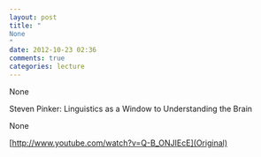 ```yaml
---
layout: post
title: "
None
"
date: 2012-10-23 02:36
comments: true
categories: lecture
---
```


None


Steven Pinker: Linguistics as a Window to Understanding the Brain


None

[http://www.youtube.com/watch?v=Q-B_ONJIEcE](Original)

